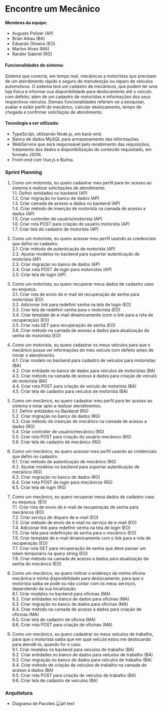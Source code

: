 # Encontre um Mecânico

#### Membros da equipe:
- Augusto Polizer (AP)
- Brian Aikau (BA)
- Eduardo Oliveira (EO)
- Marlon Alves (MA)
- Rander Gabriel (RG)

#### Funcionalidades do sistema:
Sistema que conecta, em tempo real, mecânicos a motoristas que precisam de um atendimento rápido e seguro de manutenção ou reparo de veículos automotivos. O sistema terá um cadastro de mecânicos, que podem ter uma loja física e informar sua disponibilidade para deslocamento até o veículo com defeito; além de um cadastro de motoristas e informações dos seus respectivos veículos. Demais funcionalidades referem-se a pesquisar, avaliar e exibir perfil do mecânico, calcular deslocamento, tempo de chegada e confirmar solicitação de atendimento.

#### Tecnologia a ser utilizada:
- TypeScript, utilizando Node.js, em back-end.
- Banco de dados MySQL para armazenamento das informações. 
- WebService que será responsável pelo recebimento das requisições, tratamento dos dados e disponibilização do conteúdo requisitado, em formato JSON.
- Front-end com Vue.js e Bulma.

### Sprint Planning

1. Como um motorista, eu quero cadastrar meu perfil para ter acesso ao sistema e realizar solicitações de atendimento.<br>
1.1. Definir entidades no backend (AP) <br> 
1.2. Criar migração no banco de dados (AP) <br> 
1.3. Criar camada de acesso a dados no backend (AP) <br>
1.4. Criar método de inserção de motorista na camada de acesso a dados (AP)<br> 
1.5. Criar controller de usuário/motorista (AP) <br> 
1.6. Criar rota POST para criação do usuário motorista (AP) <br> 
1.7. Criar tela de cadastro de motorista (AP) <br> 

2. Como um motorista, eu quero acessar meu perfil usando as credenciais que defini no cadastro.<br>
2.1. Criar método de autenticação de motorista (AP) <br> 
2.2. Ajustar modelos no backend para suportar autenticação de motorista (AP) <br> 
2.3. Criar migração no banco de dados (AP) <br>
2.4. Criar rota POST de login para motoristas (AP)<br>
2.5. Criar tela de login (AP) <br> 

3. Como um motorista, eu quero recuperar meus dados de cadastro caso eu esqueça. <br>
3.1. Criar rota de envio de e-mail de recuperação de senha para motoristas (EO)<br>
3.2. Adicionar link para redefinir senha na tela de login (EO)<br>
3.3. Criar tela de redefinir senha para o motorista (EO)<br>
3.4. Criar template de e-mail dinamicamente (com o link para a rota de recuperação) (EO)<br>
3.5. Criar rota GET para recuperação de senha (EO)<br>
3.6. Criar método na camada de acesso a dados para atualização da senha do motorista (EO)<br>

4. Como um motorista, eu quero cadastrar os meus veículos para que o mecânico possa ver informações do meu veículo com defeito antes de iniciar o atendimento.<br>
4.1. Criar modelo no backend para cadastro de veículos para motoristas (BA)<br>
4.2. Criar entidade no banco de dados para veículos de motoristas (BA) <br>
4.3. Criar método na camada de acesso à dados para criação de veículo de motorista (BA) <br>
4.4. Criar rota POST para criação de veículo de motorista (BA) <br>
4.5. Criar tela de cadastro para veículos de motorista (BA) <br>

5. Como um mecânico, eu quero cadastrar meu perfil para ter acesso ao sistema e estar apto a realizar atendimentos.<br>
5.1. Definir entidades no Backend (RG) <br>
5.2. Criar migração no banco de dados (RG) <br>
5.3. Criar método de inserção de mecânico na camada de acesso a dados (RG) <br>
5.4. Criar controller de usuário/mecânico (RG) <br>
5.5. Criar rota POST para criação do usuário mecânico (RG) <br>
5.6. Criar tela de cadastro de mecânico (RG)<br>

6. Como um mecânico, eu quero acessar meu perfil usando as credenciais que defini no cadastro. <br>
6.1. Criar método de autenticação de mecânico (RG) <br>
6.2. Ajustar modelos no backend para suportar autenticação de mecânico (RG) <br>
6.3. Criar migração no banco de dados (RG) <br>
6.4. Criar rota POST de login para mecânicos (RG) <br>
6.5. Criar tela de login (RG)<br>

7. Como um mecânico, eu quero recuperar meus dados de cadastro caso eu esqueça. (EO)<br>
7.1. Criar rota de envio de e-mail de recuperação de senha para mecânicos (EO)<br>
7.2. Criar serviço de disparo de e-mail (EO)<br>
7.3. Criar método de envio de e-mail no serviço de e-mail (EO)<br>
7.4. Adicionar link para redefinir senha na tela de login (EO)<br>
7.5. Criar tela para redefinição de senha para o mecânico (EO)<br>
7.6. Criar template de e-mail dinamicamente com o link para a rota de recuperação (EO)<br>
7.7. Criar rota GET para recuperação de senha que deve passar um token temporário na query string (EO)<br>
7.8. Criar método na camada de acesso a dados para atualização da senha do mecânico (EO) <br>

8. Como um mecânico, eu quero indicar o endereço da minha oficina mecânica e minha disponibilidade para deslocamento, para que o motorista saiba se pode ou não contar com os meus serviços, dependendo da sua localização.<br>
8.1. Criar modelos no backend para oficinas (MA)<br>
8.2. Criar entidades no banco de dados para oficinas (MA)<br>
8.3. Criar migração no banco de dados para oficinas (MA)<br>
8.4. Criar método na camada de acesso à dados para criação de oficinas  (MA)<br>
8.5. Criar tela de cadastro de oficina  (MA)<br>
8.6. Criar rota POST para criação de oficinas (MA)<br>

9. Como um mecânico, eu quero cadastrar os meus veículos de trabalho, para que o motorista saiba que em qual veículo estou me deslocando para atendê-lo, quando for o caso. <br>
9.1. Criar modelos no backend para veículos de trabalho (BA) <br>
9.2. Criar entidades no banco de dados para veículos de trabalho (BA) <br>
9.3. Criar migração no banco de dados para veículos de trabalho (BA) <br>
9.4. Criar método de criação de veículos de trabalho na camada de acesso à dados (BA) <br>
9.5. Criar rota POST para criação de veículos de trabalho (BA) <br>
9.6. Criar tela de cadastro de veículos (BA)<br>

### Arquitetura
- Diagrama de Pacotes
![alt text](https://uploaddeimagens.com.br/images/002/536/543/full/DiagramadePacotesArquitetura.png)
